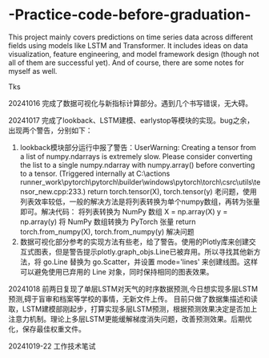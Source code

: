 # -Practice-code-before-graduation-
This project mainly covers predictions on time series data across different fields using models like LSTM and Transformer. It includes ideas on data visualization, feature engineering, and model framework design (though not all of them are successful yet). And of course, there are some notes for myself as well.

Tks

20241016 
完成了数据可视化与新指标计算部分。遇到几个书写错误，无大碍。

20241017 
完成了lookback、LSTM建模、earlystop等模块的实现。bug之余，出现两个警告，分别如下：
1. lookback模块部分运行中报了警告：UserWarning: Creating a tensor from a list of numpy.ndarrays is extremely slow. Please consider converting the list to a single numpy.ndarray with numpy.array() before converting to a tensor. (Triggered internally at C:\actions runner\_work\pytorch\pytorch\builder\windows\pytorch\torch\csrc\utils\tensor_new.cpp:233.) return torch.tensor(X), torch.tensor(y)
老问题，使用列表效率较低，一般的解决方法是将列表转换为单个numpy数组，再转为张量即可。解决代码：
    将列表转换为 NumPy 数组
    X = np.array(X)
    y = np.array(y)
    将 NumPy 数组转换为 PyTorch 张量
    return torch.from_numpy(X), torch.from_numpy(y)
解决问题
2. 数据可视化部分参考的实现方法有些老，给了警告。使用的Plotly库来创建交互式图表，但是警告提示plotly.graph_objs.Line已被弃用。所以寻找其他新方法，将 go.Line 替换为 go.Scatter，并设置 mode='lines' 来创建线图。这样可以避免使用已弃用的 Line 对象，同时保持相同的图表效果。

20241018
前两日复现了单层LSTM对天气的时序数据预测,今日想实现多层LSTM预测,碍于盲审和档案等学校的事情，无新文件上传。
目前只做了数据集描述和读取，LSTM建模部刚起步，打算实现多层LSTM预测，根据预测效果决定是否加上注意力机制。理论上多层LSTM更能缓解梯度消失问题，改善预测效果。后期优化，保存最佳权重文件。

20241019-22 工作技术笔试
